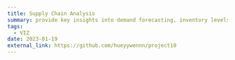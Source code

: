 ```yaml
---
title: Supply Chain Analysis
summary: provide key insights into demand forecasting, inventory levels, lead times, and supplier performance. ![Tableau](https://img.shields.io/badge/Tableau-E97627?style=for-the-badge&logo=tableau&logoColor=white)
tags:
  - VIZ
date: 2023-01-19
external_link: https://github.com/hueyywennn/project10
---
```

